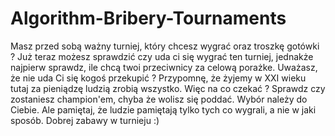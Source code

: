 # Algorithm-Bribery-Tournaments

Masz przed sobą ważny turniej, który chcesz wygrać oraz troszkę gotówki ? Już teraz możesz sprawdzić czy uda ci się wygrać ten turniej, jednakże najpierw sprawdz, ile chcą twoi przeciwnicy za celową porażke. Uważasz, że nie uda Ci się kogoś przekupić ? Przypomnę, że żyjemy w XXI wieku tutaj za pieniądzę ludzią zrobią wszystko. Więc na co czekać ? Sprawdz czy zostaniesz champion'em, chyba że wolisz się poddać. Wybór należy do Ciebie. Ale pamiętaj, że ludzie pamiętają tylko tych co wygrali, a nie w jaki sposób. Dobrej zabawy w turnieju :)
